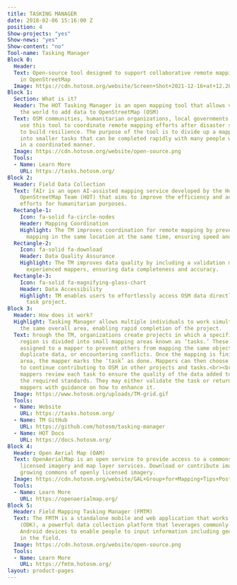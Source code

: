 ```yaml
---
title: TASKING MANAGER
date: 2018-02-06 15:16:00 Z
position: 4
Show-projects: "yes"
Show-news: "yes"
Show-content: "no"
Tool-name: Tasking Manager
Block 0:
  Header: 
  Text: Open-source tool designed to support collaborative remote mapping activity
    in OpenStreetMap
  Image: https://cdn.hotosm.org/website/Screen+Shot+2021-12-16+at+12.26.52+pm-de2129.png
Block 1:
  Section: What is it?
  Header: The HOT Tasking Manager is an open mapping tool that allows volunteers around
    the world to add data to OpenStreetMap (OSM)
  Text: OSM communities, humanitarian organizations, local governments and others
    use this tool to coordinate remote mapping efforts after disaster strikes and
    to build resilience. The purpose of the tool is to divide up a mapping project
    into smaller tasks that can be completed rapidly with many people working remotely
    in a coordinated manner.
  Image: https://cdn.hotosm.org/website/open-source.png
  Tools:
  - Name: Learn More
    URL: https://tasks.hotosm.org/
Block 2:
  Header: Field Data Collection
  Text: fAIr is an open AI-assisted mapping service developed by the Humanitarian
    OpenStreetMap Team (HOT) that aims to improve the efficiency and accuracy of mapping
    efforts for humanitarian purposes.
  Rectangle-1:
    Icon: fa-solid fa-circle-nodes
    Header: Mapping Coordination
    Highlight: The TM improves coordination for remote mapping by preventing duplicate
      mapping in the same location at the same time, ensuring speed and efficiency.
  Rectangle-2:
    Icon: fa-solid fa-download
    Header: Data Quality Assurance
    Highlight: The TM improves data quality by including a validation mechanism from
      experienced mappers, ensuring data completeness and accuracy.
  Rectangle-3:
    Icon: fa-solid fa-magnifying-glass-chart
    Header: Data Accessibility
    Highlight: TM enables users to effortlessly access OSM data directly from the
      task project.
Block 3:
  Header: How does it work?
  Highlight: Tasking Manager allows multiple individuals to work simultaneously on
    the same overall area, enabling rapid completion of the project.
  Text: hrough the TM, organizations create projects in which a specific geographic
    region is divided into small mapping areas known as ‘tasks.’ These tasks can be
    assigned to a mapper to prevent others from mapping the same objects, introducing
    duplicate data, or encountering conflicts. Once the mapping is finished in a particular
    area, the mapper marks the ‘task’ as done. Mappers can then choose a new task
    to continue contributing to OSM in other projects and tasks.<br><br>Experienced
    mappers review each task to ensure the quality of the data added to OSM meets
    the required standards. They may either validate the task or return it to the
    mappers with guidance on how to enhance it.
  Image: https://www.hotosm.org/uploads/TM-grid.gif
  Tools:
  - Name: Website
    URL: https://tasks.hotosm.org/
  - Name: TM GitHub
    URL: https://github.com/hotosm/tasking-manager
  - Name: HOT Docs
    URL: https://docs.hotosm.org/
Block 4:
  Header: Open Aerial Map (OAM)
  Text: OpenAerialMap is an open service to provide access to a commons of openly
    licensed imagery and map layer services. Download or contribute imagery to the
    growing commons of openly licensed imagery.
  Image: https://cdn.hotosm.org/website/GAL+Group+for+Mapping+Tips+Post.jpg
  Tools:
  - Name: Learn More
    URL: https://openaerialmap.org/
Block 5:
  Header: Field Mapping Tasking Manager (FMTM)
  Text: The FMTM is a standalone mobile and web application that works using OpenDataKit
    (ODK), a powerful data collection platform that leverages commonly-available mobile
    Android devices to enable people to input information including geospatial data
    in the field.
  Image: https://cdn.hotosm.org/website/open-source.png
  Tools:
  - Name: Learn More
    URL: https://fmtm.hotosm.org/
layout: product-pages
---
```


